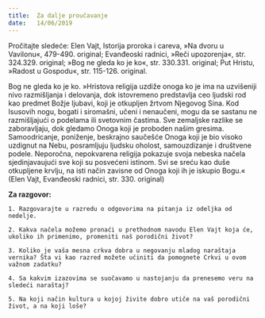```yaml
---
title:  Za dalje proučavanje
date:   14/06/2019
---
```


Pročitajte sledeće: Elen Vajt, Istorija proroka i careva, »Na dvoru u Vavilonu«, 479-490. original; Evanđeoski radnici, »Reči upozorenja«, str. 324.329. original; »Bog ne gleda ko je ko«, str. 330.331. original; Put Hristu, »Radost u Gospodu«, str. 115-126. original.

Bog ne gleda ko je ko. »Hristova religija uzdiže onoga ko je ima na uzvišeniji nivo razmišljanja i delovanja, dok istovremeno predstavlja ceo ljudski rod kao predmet Božje ljubavi, koji je otkupljen žrtvom Njegovog Sina. Kod Isusovih nogu, bogati i siromašni, učeni i nenaučeni, mogu da se sastanu ne razmišljajući o podelama ili svetovnim častima. Sve zemaljske razlike se zaboravljaju, dok gledamo Onoga koji je proboden našim gresima. Samoodricanje, poniženje, beskrajno saučešće Onoga koji je bio visoko uzdignut na Nebu, posramljuju ljudsku oholost, samouzdizanje i društvene podele. Neporočna, nepokvarena religija pokazuje svoja nebeska načela sjedinjavaujući sve koji su posvećeni istinom. Svi se sreću kao duše otkupljene krvlju, na isti način zavisne od Onoga koji ih je iskupio Bogu.« (Elen Vajt, Evanđeoski radnici, str. 330. original)

**Za razgovor:**

`1. Razgovarajte u razredu o odgovorima na pitanja iz odeljka od nedelje.`

`2. Kakva načela možemo pronaći u prethodnom navodu Elen Vajt koja će, ukoliko ih primenimo, promeniti naš porodični život?`

`3. Koliko je vaša mesna crkva dobra u negovanju mladog naraštaja vernika? Šta vi kao razred možete učiniti da pomognete Crkvi u ovom važnom zadatku?`

`4. Sa kakvim izazovima se suočavamo u nastojanju da prenesemo veru na sledeći naraštaj?`

`5. Na koji način kultura u kojoj živite dobro utiče na vaš porodični život, a na koji loše?`

